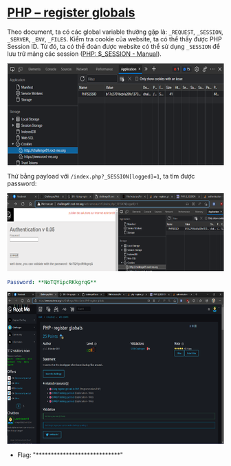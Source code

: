 # [PHP – register globals](https://www.root-me.org/en/Challenges/Web-Server/PHP-register-globals)

Theo document, ta có các global variable thường gặp là: `_REQUEST`, `_SESSION`, `_SERVER`, `_ENV`, `_FILES`. Kiểm tra cookie của website, ta có thể thấy được PHP Session ID. Từ đó, ta có thể đoán được website có thể sử dụng `_SESSION` để lưu trữ mảng các session ([PHP: $_SESSION - Manual](https://www.php.net/manual/en/reserved.variables.session.php)).

<img src="./media/image1.png" style="width:6.5in;height:2.45764in" alt="Graphical user interface, application Description automatically generated" />

Thử bằng payload với `/index.php?_SESSION[logged]=1`, ta tìm được password:

<img src="./media/image2.png" style="width:6.5in;height:1.88611in" alt="Graphical user interface, text, application Description automatically generated" />

```yaml
Password: **NoTQYipcRKkgrqG**
```

<img src="./media/image3.png" style="width:6.5in;height:3.67431in" alt="A screenshot of a computer Description automatically generated" />

- Flag: "****************************"
